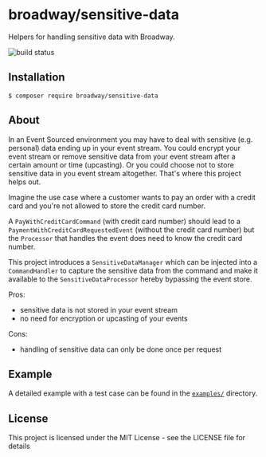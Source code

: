 broadway/sensitive-data
=======================

Helpers for handling sensitive data with Broadway.

![build status](https://github.com/broadway/broadway-sensitive-data/actions/workflows/ci.yml/badge.svg)

## Installation

```
$ composer require broadway/sensitive-data
```

## About
In an Event Sourced environment you may have to deal with sensitive (e.g. personal) data
ending up in your event stream. You could encrypt your event stream or remove sensitive data
from your event stream after a certain amount or time (upcasting). Or you could choose not to
store sensitive data in you event stream altogether. That's where this project helps out.

Imagine the use case where a customer wants to pay an order with a credit card and you're not 
allowed to store the credit card number.

A `PayWithCreditCardCommand` (with credit card number) should lead to a
`PaymentWithCreditCardRequestedEvent` (without the credit card number) but the `Processor` that
handles the event does need to know the credit card number.

This project introduces a `SensitiveDataManager` which can be injected into a `CommandHandler`
to capture the sensitive data from the command and make it available to the `SensitiveDataProcessor`
hereby bypassing the event store.

Pros:
* sensitive data is not stored in your event stream
* no need for encryption or upcasting of your events

Cons:
* handling of sensitive data can only be done once per request

## Example

A detailed example with a test case can be found in the [`examples/`][examples] directory.

[examples]: examples/

## License
This project is licensed under the MIT License - see the LICENSE file for details
